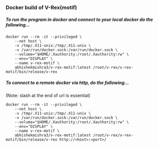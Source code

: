 ### Docker build of V-Rex(motif)

##### To run the program in docker and connect to your local docker do the following...

```
docker run --rm -it --privileged \
    --net host \
    -v /tmp/.X11-unix:/tmp/.X11-unix \
    -v /var/run/docker.sock:/var/run/docker.sock \
    --volume="$HOME/.Xauthority:/root/.Xauthority:rw" \
    --env="DISPLAY" \
    --name v-rex-motif \
    abhishekmishra3/v-rex-motif:latest /root/v-rex/v-rex-motif/bin/release/v-rex
```

##### To connect to a remote docker via http, do the following...

 (Note: slash at the end of url is essential)

```
docker run --rm -it --privileged \
    --net host \
    -v /tmp/.X11-unix:/tmp/.X11-unix \
    -v /var/run/docker.sock:/var/run/docker.sock \
    --volume="$HOME/.Xauthority:/root/.Xauthority:rw" \
    --env="DISPLAY" \
    --name v-rex-motif \
    abhishekmishra3/v-rex-motif:latest /root/v-rex/v-rex-motif/bin/release/v-rex http://<host>:<port>/
```
